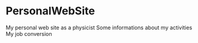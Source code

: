 # PersonalWebSite
My personal web site as a physicist
Some informations about my activities
My job conversion 
